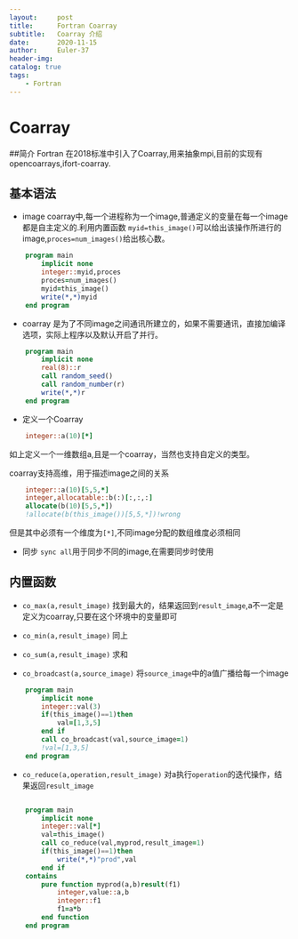 ```yaml
---
layout:     post
title:      Fortran Coarray
subtitle:   Coarray 介绍
date:       2020-11-15
author:     Euler-37
header-img: 
catalog: true
tags:
    - Fortran
---
```

# Coarray
##简介
Fortran 在2018标准中引入了Coarray,用来抽象mpi,目前的实现有 opencoarrays,ifort-coarray.

## 基本语法
* image
    coarray中,每一个进程称为一个image,普通定义的变量在每一个image都是自主定义的.利用内置函数
    `myid=this_image()`可以给出该操作所进行的image,`proces=num_images()`给出核心数。
```fortran
    program main
        implicit none
        integer::myid,proces
        proces=num_images()
        myid=this_image()
        write(*,*)myid
    end program
```
* coarray 是为了不同image之间通讯所建立的，如果不需要通讯，直接加编译选项，实际上程序以及默认开启了并行。
``` fortran
    program main
        implicit none
        real(8)::r
        call random_seed()
        call random_number(r)
        write(*,*)r
    end program
```
* 定义一个Coarray
``` fortran
    integer::a(10)[*]
```
如上定义一个一维数组a,且是一个coarray，当然也支持自定义的类型。

coarray支持高维，用于描述image之间的关系
``` fortran
    integer::a(10)[5,5,*]
    integer,allocatable::b(:)[:,:,:]
    allocate(b(10)[5,5,*])
    !allocate(b(this_image())[5,5,*])!wrong
```
但是其中必须有一个维度为`[*]`,不同image分配的数组维度必须相同

* 同步
`sync all`用于同步不同的image,在需要同步时使用
## 内置函数
* `co_max(a,result_image)`
找到最大的，结果返回到`result_image`,a不一定是定义为coarray,只要在这个环境中的变量即可

* `co_min(a,result_image)`
同上

* `co_sum(a,result_image)`
求和

* `co_broadcast(a,source_image)`
将`source_image`中的a值广播给每一个image
``` fortran
    program main
        implicit none
        integer::val(3)
        if(this_image()==1)then
            val=[1,3,5]
        end if
        call co_broadcast(val,source_image=1)
        !val=[1,3,5]
    end program
```
* `co_reduce(a,operation,result_image)`
对a执行`operation`的迭代操作，结果返回`result_image`
``` fortran

    program main
        implicit none
        integer::val[*]
        val=this_image()
        call co_reduce(val,myprod,result_image=1)
        if(this_image()==1)then
            write(*,*)"prod",val
        end if
    contains
        pure function myprod(a,b)result(f1)
            integer,value::a,b
            integer::f1
            f1=a*b
        end function
    end program
```












